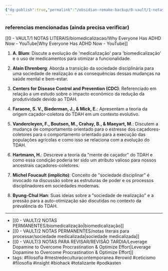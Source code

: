 ```yaml
---
{"dg-publish":true,"permalink":"/obsidian-remake-backup/0-vault/1-notas-literais/referencia-bio/why-everyone-has-adhd-now-referencias-do-video/","tags":["filosofia","mestredeculturacontemporanea","erowid","ceticismo","insight","biohack","totalizante","podkasten"],"dgHomeLink":true,"dgShowLocalGraph":true,"dgShowFileTree":true,"dgEnableSearch":true,"noteIcon":""}
---
```



### referencias mencionadas (ainda  precisa verificar)
[[0 - VAULT/1 NOTAS LITERAIS/biomedicalizacao/Why Everyone Has ADHD Now - YouTube\|Why Everyone Has ADHD Now - YouTube]]

1. **A. Blum**: Discute a evolução de 'medicalização' para 'biomedicalização' e o uso de medicamentos para otimizar a funcionalidade.

2. **Alain Ehrenberg**: Aborda a transição da sociedade disciplinária para uma sociedade de realização e as consequências dessas mudanças na saúde mental e bem-estar.

3. **Centers for Disease Control and Prevention (CDC)**: Referenciado em relação a um estudo sobre o impacto econômico da redução da produtividade devido ao TDAH.

4. **Faraone, S. V., Biederman, J., & Mick, E.**: Apresentam a teoria da origem caçador-coletora do TDAH em um contexto evolutivo.

5. **Vandercleyen, F., Boutsen, M., Crahay, B., & Maeyart, M.**: Discutem a mudança de comportamento orientado para o estresse dos caçadores-coletores para o comportamento orientado para a execução das populações agrícolas e como isso se relaciona com a evolução do TDAH.

6. **Hartmann, H.**: Descreve a teoria da "mente de caçador" do TDAH e como essa condição poderia ter sido um atributo valioso para nossos ancestrais caçadores-coletores.

7. **Michel Foucault (implícito)**: Conceito de "sociedade disciplinar" é invocado na discussão sobre as estruturas de poder e os processos disciplinadores em sociedades modernas.

8. **Byung-Chul Han**: Suas ideias sobre a "sociedade de realização" e a pressão para a auto-otimização são discutidas no contexto da prevalência do TDAH.
---
- [[0 - VAULT/2 NOTAS PERMANENTES/biomedicalização\|biomedicalização]]
- [[0 - VAULT/2 NOTAS PERMANENTES/notas literais para processar/sociedade medicalizada\|sociedade medicalizada]]
- [[0 - VAULT/3 NOTAS PARA REVISAR/REVISÃO TARDIA/Leverage Dopamine to Overcome Procrastination & Optimize Effort\|Leverage Dopamine to Overcome Procrastination & Optimize Effort]]
- tags: #filosofia #mestredeculturacontemporanea #erowid #ceticismo #filosofia #insight #biohack #totalizante #podkasten 